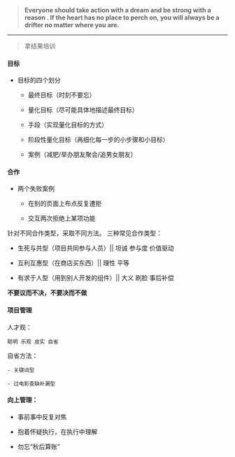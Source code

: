 
> **Everyone should take action with a dream and be strong with a reason . If the heart has no place to perch on, you will always be a drifter no matter where you are.**

----

> 拿结果培训

#### 目标

- 目标的四个划分

	- 最终目标（时刻不要忘）

	- 量化目标（尽可能具体地描述最终目标）

	- 手段（实现量化目标的方式）

	- 阶段性量化目标（再细化每一步的小步骤和小目标）

	- 案例（减肥/举办朋友聚会/追男女朋友）

#### 合作

- 两个失败案例 

	- 在别的页面上布点反复遭拒

	- 交互两次拒绝上某项功能

针对不同合作类型，采取不同方法。
三种常见合作类型：

- 生死与共型（项目共同参与人员）|| 坦诚 参与度 价值驱动

- 互利互惠型（在商店买东西）|| 理性 平等

- 有求于人型（用到别人开发的组件）|| 大义 刷脸 事后补偿

**不要议而不决，不要决而不做**

#### 项目管理

人才观： 

	聪明 乐观 皮实 自省

自省方法：

	- 关键词型

	- 过电影查缺补漏型

#### 向上管理：

- 事前事中反复对焦

- 抱着怀疑执行，在执行中理解

- 勿忘“秋后算账”




